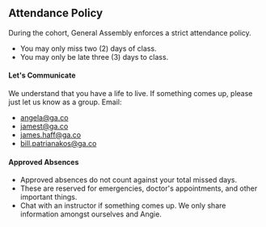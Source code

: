 ## Attendance Policy
During the cohort, General Assembly enforces a strict attendance policy.

* You may only miss two (2) days of class.
* You may only be late three (3) days to class.

#### Let's Communicate

We understand that you have a life to live. If something comes up, please just let us know as a group. Email:

* angela@ga.co
* jamest@ga.co
* james.haff@ga.co
* bill.patrianakos@ga.co

#### Approved Absences

* Approved absences do not count against your total missed days.
* These are reserved for emergencies, doctor's appointments, and other important things.
* Chat with an instructor if something comes up. We only share information amongst ourselves and Angie.
